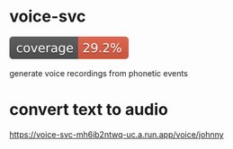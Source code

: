 # voice-svc

![Coverage](.github/badges/jacoco.svg)

generate voice recordings from phonetic events

# convert text to audio

https://voice-svc-mh6ib2ntwq-uc.a.run.app/voice/johnny

